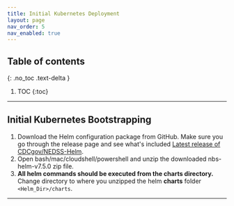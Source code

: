 ```yaml
---
title: Initial Kubernetes Deployment
layout: page
nav_order: 5
nav_enabled: true
---
```


## Table of contents
{: .no_toc .text-delta }

1. TOC
{:toc}

---
## Initial Kubernetes Bootstrapping

1. Download the Helm configuration package from GitHub. Make sure you go through the release page and see what's included [Latest release of CDCgov/NEDSS-Helm](https://github.com/CDCgov/NEDSS-Helm/releases).
2. Open bash/mac/cloudshell/powershell and unzip the downloaded nbs-helm-v7.5.0 zip file.
3. **All helm commands should be executed from the charts directory.** Change directory to where you unzipped the helm **charts** folder `<Helm_Dir>/charts`.

---

